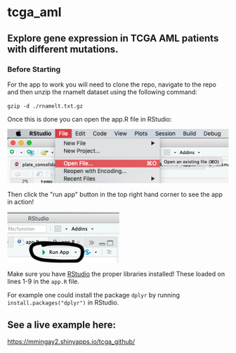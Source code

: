# tcga_aml
## Explore gene expression in TCGA AML patients with different mutations.

### Before Starting

For the app to work you will need to clone the repo, navigate to the repo and then unzip the rnamelt dataset using the following command:

`gzip -d ./rnamelt.txt.gz` 

Once this is done you can open the app.R file in RStudio:

![open file](https://github.com/mmingay2/tcga_aml/blob/master/img/openfile.png "Open File")

Then click the "run app" button in the top right hand corner to see the app in action!

![run app](https://github.com/mmingay2/tcga_aml/blob/master/img/runapp.png "Run App")


Make sure you have [RStudio](https://rstudio.com/products/rstudio/download/) the proper libraries installed! These loaded on lines 1-9 in the `app.R` file. 

For example one could install the package `dplyr` by running `install.packages("dplyr")` in RStudio.

## See a live example here:

https://mmingay2.shinyapps.io/tcga_github/

